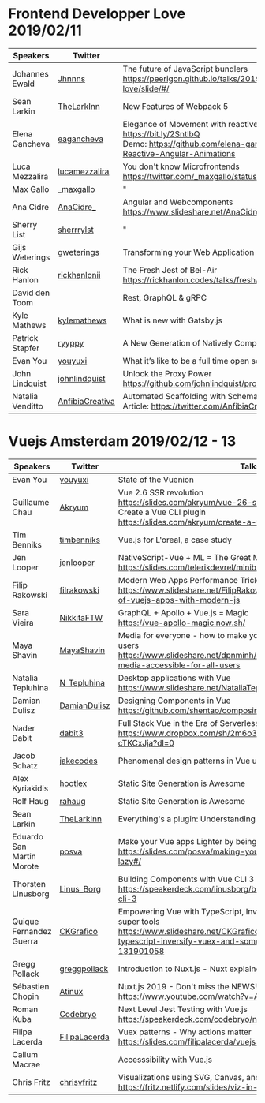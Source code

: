 
# Frontend Developper Love 2019/02/11

Speakers | Twitter | Talks
-------- | ------- | -----
Johannes Ewald | [Jhnnns](https://twitter.com/Jhnnns) | The future of JavaScript bundlers<br>https://peerigon.github.io/talks/2019-02-13-developer-frontend-love/slide/#/
Sean Larkin | [TheLarkInn](https://twitter.com/TheLarkInn) | New Features of Webpack 5
Elena Gancheva | [eagancheva](https://twitter.com/eagancheva) | Elegance of Movement with reactive Angular Animations<br/>https://bit.ly/2SntlbQ<br/>Demo: https://github.com/elena-gancheva/Elegance-of-Movement-with-Reactive-Angular-Animations
Luca Mezzalira | [lucamezzalira](https://twitter.com/lucamezzalira) | You don't know Microfrontends<br/>https://twitter.com/_maxgallo/status/1095712992413532163
Max Gallo | [_maxgallo](https://twitter.com/_maxgallo) | "
Ana Cidre | [AnaCidre_](https://twitter.com/AnaCidre_) | Angular and Webcomponents<br/>https://www.slideshare.net/AnaCidre/web-components-with-angular
Sherry List | [sherrrylst](https://twitter.com/sherrrylst) | "
Gijs Weterings | [gweterings](https://twitter.com/gweterings) | Transforming your Web Application into a PWA - Why and How?
Rick Hanlon | [rickhanlonii](https://twitter.com/rickhanlonii) | The Fresh Jest of Bel-Air<br/>https://rickhanlon.codes/talks/fresh/assets/player/KeynoteDHTMLPlayer.html
David den Toom | | Rest, GraphQL & gRPC
Kyle Mathews | [kylemathews](https://twitter.com/kylemathews) | What is new with Gatsby.js
Patrick Stapfer | [ryyppy](https://twitter.com/ryyppy) | A New Generation of Natively Compiled Tools
Evan You | [youyuxi](https://twitter.com/youyuxi) | What it’s like to be a full time open source maintainer
John Lindquist | [johnlindquist](https://twitter.com/johnlindquist) | Unlock the Proxy Power<br/>https://github.com/johnlindquist/proxy-presentation
Natalia Venditto | [AnfibiaCreativa](https://twitter.com/AnfibiaCreativa) | Automated Scaffolding with Schematics (Angular)<br/>Article: https://twitter.com/AnfibiaCreativa/status/1096028319370407937

# Vuejs Amsterdam 2019/02/12 - 13

Speakers | Twitter | Talks
-------- | ------- | -----
Evan You | [youyuxi](https://twitter.com/youyuxi) | State of the Vuenion
Guillaume Chau | [Akryum](https://twitter.com/Akryum) | Vue 2.6 SSR revolution<br/>https://slides.com/akryum/vue-26-ssr-revolution#/<br/>Create a Vue CLI plugin<br/>https://slides.com/akryum/create-a-vue-cli-plugin#/
Tim Benniks | [timbenniks](https://twitter.com/timbenniks) | Vue.js for L'oreal, a case study
Jen Looper | [jenlooper](https://twitter.com/jenlooper) | NativeScript-Vue + ML = The Great MiniBar Challenge: MixoLogy<br/>https://slides.com/telerikdevrel/minibar#/
Filip Rakowski | [filrakowski](https://twitter.com/filrakowski) | Modern Web Apps Performance Tricks with PWA and Vue.js<br/>https://www.slideshare.net/FilipRakowski/performance-optimization-of-vuejs-apps-with-modern-js
Sara Vieira | [NikkitaFTW](https://twitter.com/NikkitaFTW) | GraphQL + Apollo + Vue.js = Magic<br/>https://vue-apollo-magic.now.sh/
Maya Shavin | [MayaShavin](https://twitter.com/MayaShavin) | Media for everyone - how to make your Vue Apps accessible for all users<br/>https://www.slideshare.net/dpnminh/m16y-how-to-make-your-media-accessible-for-all-users
Natalia Tepluhina | [N_Tepluhina](https://twitter.com/N_Tepluhina) | Desktop applications with Vue<br/>https://www.slideshare.net/NataliaTepluhina/desktop-apps-with-vue
Damian Dulisz | [DamianDulisz](https://twitter.com/DamianDulisz) | Designing Components in Vue<br/>https://github.com/shentao/composing-components
Nader Dabit | [dabit3](https://twitter.com/dabit3) | Full Stack Vue in the Era of Serverless Computing<br/>https://www.dropbox.com/sh/2m6o3ba1i9hra1n/AABkIpgBA5jXW5jz-cTKCxJja?dl=0
Jacob Schatz | [jakecodes](https://twitter.com/jakecodes) | Phenomenal design patterns in Vue using Vuex with Spiders
Alex Kyriakidis | [hootlex](https://twitter.com/hootlex) | Static Site Generation is Awesome
Rolf Haug | [rahaug](https://twitter.com/rahaug) | Static Site Generation is Awesome
Sean Larkin | [TheLarkInn](https://twitter.com/TheLarkInn) | Everything's a plugin: Understanding webpack from the inside out
Eduardo San Martin Morote | [posva](https://twitter.com/posva) | Make your Vue apps Lighter by being lazy<br/>https://slides.com/posva/making-your-vue-apps-faster-by-being-lazy#/
Thorsten Linusborg | [Linus_Borg](https://twitter.com/Linus_Borg) | Building Components with Vue CLI 3<br/>https://speakerdeck.com/linusborg/building-components-with-vue-cli-3
Quique Fernandez Guerra | [CKGrafico](https://twitter.com/CKGrafico) | Empowering Vue with TypeScript, Inversify, Vuex and some other super tools<br/>https://www.slideshare.net/CKGrafico/empowering-vue-with-typescript-inversify-vuex-and-some-other-super-tools-131901058
Gregg Pollack | [greggpollack](https://twitter.com/greggpollack) | Introduction to Nuxt.js - Nuxt explained Visually
Sébastien Chopin | [Atinux](https://twitter.com/Atinux) | Nuxt.js 2019 - Don't miss the NEWS!<br/>https://www.youtube.com/watch?v=Ad5FF3BEY00
Roman Kuba | [Codebryo](https://twitter.com/Codebryo) | Next Level Jest Testing with Vue.js<br/> https://speakerdeck.com/codebryo/next-level-jest-testing-for-vue
Filipa Lacerda | [FilipaLacerda](https://twitter.com/FilipaLacerda) | Vuex patterns - Why actions matter<br/>https://slides.com/filipalacerda/vuejs-amsterdam#/
Callum Macrae	| | Accesssibility with Vue.js
Chris Fritz | [chrisvfritz](https://twitter.com/chrisvfritz) | Visualizations using SVG, Canvas, and WebGL in Vue<br/>https://fritz.netlify.com/slides/viz-in-vue/1 
